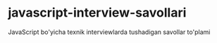# javascript-interview-savollari
JavaScript bo'yicha texnik interviewlarda tushadigan savollar to'plami
